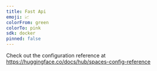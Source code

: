 ```yaml
---
title: Fast Api
emoji: 📈
colorFrom: green
colorTo: pink
sdk: docker
pinned: false
---
```


Check out the configuration reference at https://huggingface.co/docs/hub/spaces-config-reference
